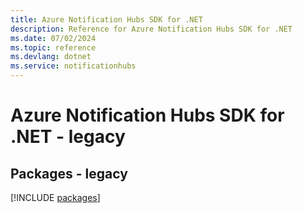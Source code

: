 ```yaml
---
title: Azure Notification Hubs SDK for .NET
description: Reference for Azure Notification Hubs SDK for .NET
ms.date: 07/02/2024
ms.topic: reference
ms.devlang: dotnet
ms.service: notificationhubs
---
```

# Azure Notification Hubs SDK for .NET - legacy
## Packages - legacy
[!INCLUDE [packages](notification-hubs-index.md)]